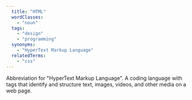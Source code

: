 ```yaml
---
  title: "HTML"
  wordClasses:
    - "noun"
  tags:
    - "design"
    - "programming"
  synonyms:
    - "HyperText Markup Language"
  relatedTerms:
    - "css"
---
```

Abbreviation for "HyperText Markup Language". A coding language with tags that identify and structure text, images, videos, and other media on a web page.
